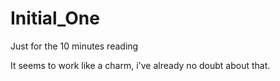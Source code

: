 # Initial_One
Just for the 10 minutes reading


It seems to work like a charm, i've already no doubt about that.
